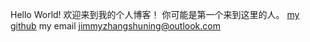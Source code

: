 Hello World!
欢迎来到我的个人博客！
你可能是第一个来到这里的人。
[my github](github.com/jimmy090703)
my email jimmyzhangshuning@outlook.com
